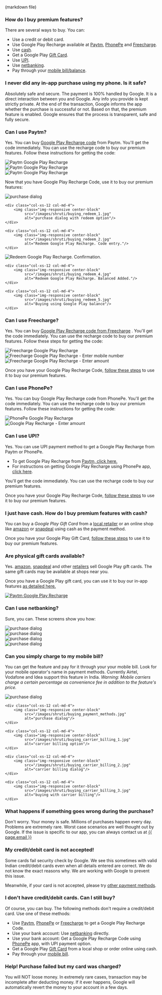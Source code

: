 (markdown file)
### How do I buy premium features?

There are several ways to buy. You can:

* Use a credit or debit card.
* Use Google Play Recharge available at [Paytm](#recharge), <a href='#phonepe'>PhonePe</a> and <a href='#freecharge'>Freecharge</a>.
* Use <a href='#cash'>cash</a>.
* Get a Google Play <a href='#gift_card'>Gift Card</a>.
* Use <a href='#upi'>UPI</a>.
* Use <a href='#netbanking'>netbanking</a>.
* Pay through your <a href='#carrier_billing'>mobile bill/balance</a>.


### I never did any in-app purchase using my phone. Is it safe?

Absolutely safe and secure. The payment is 100% handled by Google. It is a direct interaction between you and Google. Any info you provide is kept strictly private. At the end of the transaction, Google informs the app whether the purchase is successful or not. Based on that, the premium feature is enabled. Google ensures that the process is transparent, safe and fully secure.


### <a id='recharge'></a>Can I use Paytm?

Yes. You can buy <a href='https://paytm.com/google-play-gift-card-recharge'>Google Play Recharge code</a> from Paytm. You'll get the code immediately. You can use the recharge code to buy our premium features. Follow these instructions for getting the code:
<div class='row'>
  <div class="col-xs-12 col-md-4">
      <img class="img-responsive center-block"
           src="/images/shruti/buying_paytm_1.jpg"
           alt="Paytm Google Play Recharge"/>
  </div>
  <div class="col-xs-12 col-md-4">
      <img class="img-responsive center-block"
           src="/images/shruti/buying_paytm_2.jpg"
           alt="Paytm Google Play Recharge"/>
  </div>
  <div class="col-xs-12 col-md-4">
      <img class="img-responsive center-block"
           src="/images/shruti/buying_paytm_3.jpg"
           alt="Paytm Google Play Recharge"/>
  </div>
</div>


<a id='redeem_gift_card'></a>Now that you have Google Play Recharge Code, use it to buy our premium features:

<div class='row'>
    <div class="col-xs-12 col-md-4">
        <img class="img-responsive center-block"
             src="/images/shruti/buying_simple_annotated.jpg"
             alt="purchase dialog"/>
    </div>

    <div class="col-xs-12 col-md-4">
        <img class="img-responsive center-block"
             src="/images/shruti/buying_redeem_1.jpg"
             alt="purchase dialog with redeem option"/>
    </div>

    <div class="col-xs-12 col-md-4">
        <img class="img-responsive center-block"
             src="/images/shruti/buying_redeem_2.jpg"
             alt="Redeem Google Play Recharge. Code entry."/>
    </div>
</div>

<div class='row'>
    <div class="col-xs-12 col-md-4">
        <img class="img-responsive center-block"
             src="/images/shruti/buying_redeem_3.jpg"
             alt="Redeem Google Play Recharge. Confirmation."/>
    </div>

    <div class="col-xs-12 col-md-4">
        <img class="img-responsive center-block"
             src="/images/shruti/buying_redeem_4.jpg"
             alt="Redeem Google Play Recharge. Balanced Added."/>
    </div>

    <div class="col-xs-12 col-md-4">
        <img class="img-responsive center-block"
             src="/images/shruti/buying_redeem_5.jpg"
             alt="Buying using Google Play balance"/>
    </div>
</div>

### <a id='freecharge'></a>Can I use Freecharge?
Yes. You can buy <a href='https://www.freecharge.in'>Google Play Recharge code from Freecharge</a> . You'll get the code immediately. You can use the recharge code to buy our premium features. Follow these steps for getting the code:

<div class='row'>
  <div class="col-xs-12 col-md-4">
      <img class="img-responsive center-block"
           src="/images/shruti/buying_freecharge_1.png"
           alt="Freecharge Google Play Recharge"/>
  </div>
  <div class="col-xs-12 col-md-4">
      <img class="img-responsive center-block"
           src="/images/shruti/buying_freecharge_2.png"
           alt="Freecharge Google Play Recharge - Enter mobile number"/>
  </div>
  <div class="col-xs-12 col-md-4">
      <img class="img-responsive center-block"
           src="/images/shruti/buying_freecharge_3.png"
           alt="Freecharge Google Play Recharge - Enter amount"/>
  </div>
</div>

Once you have your Google Play Recharge Code, <a href='#redeem_gift_card'>follow these steps</a> to use it to buy our premium features.

### <a id='phonepe'></a>Can I use PhonePe?

Yes. You can buy Google Play Recharge code from PhonePe. You'll get the code immediately. You can use the recharge code to buy our premium features. Follow these instructions for getting the code:

<div class='row'>
  <div class="col-xs-12 col-md-4">
      <img class="img-responsive center-block"
           src="/images/shruti/buying_phonepe_1.png"
           alt="PhonePe Google Play Recharge"/>
  </div>
  <div class="col-xs-12 col-md-4">
      <img class="img-responsive center-block"
           src="/images/shruti/buying_phonepe_2.png"
           alt="Google Play Recharge - Enter amount"/>
  </div>
</div>


### <a id='upi'></a>Can I use UPI?

Yes. You can use UPI payment method to get a Google Play Recharge from Paytm or PhonePe.
* To get Google Play Recharge from <a href='https://paytm.com/google-play-gift-card-recharge'>Paytm, click here.</a>
* For instructions on getting Google Play Recharge using PhonePe app, <a href="#phonepe">click here</a>.

 You'll get the code immediately. You can use the recharge code to buy our premium features.

Once you have your Google Play Recharge Code, <a href='#redeem_gift_card'>follow these steps</a> to use it to buy our premium features.

### <a id='cash'></a>I just have cash. How do I buy premium features with cash?

You can buy a <em>Google Play Gift Card</em> from a <a href='https://play.google.com/about/giftcards/'>local retailer</a> or an online shop like <a href='https://www.amazon.in/Google-Play-Gift-Card-Rs-750/dp/B013P66XVK'>amazon</a> or <a href='https://www.snapdeal.com/products/physical-gift-cards?sort=plrty&q=Brand%3AGoogle%20Play%7C'>snapdeal</a> using cash as the payment method.

Once you have your Google Play Gift Card, <a href='#redeem_gift_card'>follow these steps</a> to use it to buy our premium features.

### <a id='gift_card'></a>Are physical gift cards available?

Yes. <a href='https://www.amazon.in/Google-Play-Gift-Card-Rs-750/dp/B013P66XVK'>amazon</a>, <a href='https://www.snapdeal.com/products/physical-gift-cards?sort=plrty&q=Brand%3AGoogle%20Play%7C'>snapdeal</a> and other <a href='https://play.google.com/about/giftcards/'>retailers</a> sell Google Play gift cards. The same gift cards may be available at shops near you.

Once you have a Google Play gift card, you can use it to buy our in-app features <a href='#redeem_gift_card'>as detailed here.

<div class='row'>
  <div class="col-xs-12 col-md-4">
      <img class="img-responsive center-block"
           src="/images/play_store_hero_desktop.png"
           alt="Paytm Google Play Recharge"/>
  </div>
</div>


### <a id='netbanking'></a>Can I use netbanking?

Sure, you can. These screens show you how:


  <div class='row'>
      <div class="col-xs-12 col-md-4">
          <img class="img-responsive center-block"
               src="/images/shruti/buying_simple_annotated.jpg"
               alt="purchase dialog"/>
      </div>
      <div class="col-xs-12 col-md-4">
          <img class="img-responsive center-block"
               src="/images/shruti/buying_payment_methods.jpg"
               alt="purchase dialog"/>
      </div>
      <div class="col-xs-12 col-md-4">
          <img class="img-responsive center-block"
               src="/images/shruti/buying_netbanking.jpg"
               alt="purchase dialog"/>
      </div>
  </div>

  <div class='row'>
      <div class="col-xs-12 col-md-4">
          <img class="img-responsive center-block"
               src="/images/shruti/buying_netbanking_list.jpg"
               alt="purchase dialog"/>
      </div>
  </div>

### <a id='carrier_billing'></a> Can you simply charge to my mobile bill?

You can get the feature and pay for it through your your mobile bill. Look for your mobile operator's name in payment methods. Currently Airtel, Vodafone and Idea support this feature in India.
*Warning: Mobile carriers charge a certain percentage as convenience fee in addition to the feature's price.*

<div class='row' id='carrier_billing'>
    <div class="col-xs-12 col-md-4">
        <img class="img-responsive center-block"
             src="/images/shruti/buying_simple_annotated.jpg"
             alt="purchase dialog"/>
    </div>

    <div class="col-xs-12 col-md-4">
        <img class="img-responsive center-block"
             src="/images/shruti/buying_payment_methods.jpg"
             alt="purchase dialog"/>
    </div>

    <div class="col-xs-12 col-md-4">
        <img class="img-responsive center-block"
             src="/images/shruti/buying_carrier_billing_1.jpg"
             alt="carrier billing option"/>
    </div>

    <div class="col-xs-12 col-md-4">
        <img class="img-responsive center-block"
             src="/images/shruti/buying_carrier_billing_2.jpg"
             alt="carrier billing dialog"/>
    </div>

    <div class="col-xs-12 col-md-4">
        <img class="img-responsive center-block"
             src="/images/shruti/buying_carrier_billing_3.jpg"
             alt="buying with carrier billing"/>
    </div>
</div>

### What happens if something goes wrong during the purchase?

Don't worry. Your money is safe. Millions of purchases happen every day. Problems are extremely rare. Worst case scenarios are well thought out by Google. If the issue is specific to our app, you can always contact us at <a href="mailto:{{ page.email }}">{{ page.email }}</a>

### My credit/debit card is not accepted!

Some cards fail security check by Google. We see this sometimes with valid Indian credit/debit cards even when all details entered are correct. We do not know the exact reasons why. We are working with Google to prevent this issue.

Meanwhile, if your card is not accepted, please try <a href='#without_card'>other payment methods</a>.

### <a id='without_card'></a>I don't have credit/debit cards. Can I still buy?

Of course, you can buy. The following methods don't require a credit/debit card. Use one of these methods:

* Use <a href='#recharge'>Paytm</a>, <a href='#phonepe'>PhonePe</a> or <a href='#freecharge'>Freecharge</a> to get a Google Play Recharge Code.
* Use your bank account: Use <a href='#netbanking'>netbanking</a> directly.
* Use your bank account: Get a Google Play Recharge Code using <a href='#phonepe'>PhonePe</a> app, with UPI payment option.
* Get a Google Play <a href='#gift_card'>Gift Card</a> from a local shop or order online using cash.
* Pay through your <a href='#carrier_billing'>mobile bill</a>.

### Help! Purchase failed but my card was charged?
You will NOT loose money. In extremely rare cases, transaction may be incomplete after deducting money. If it ever happens, Google will automatically revert the money to your account in a few days.
